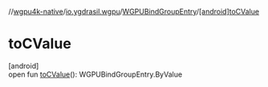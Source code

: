 //[wgpu4k-native](../../../index.md)/[io.ygdrasil.wgpu](../index.md)/[WGPUBindGroupEntry](index.md)/[[android]toCValue]([android]to-c-value.md)

# toCValue

[android]\
open fun [toCValue]([android]to-c-value.md)(): WGPUBindGroupEntry.ByValue